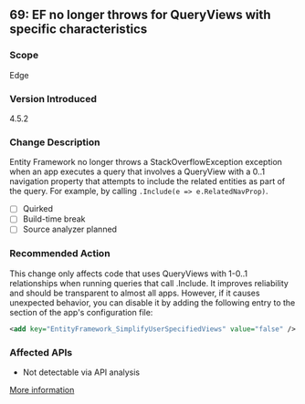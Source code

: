## 69: EF no longer throws for QueryViews with specific characteristics

### Scope
Edge

### Version Introduced
4.5.2

### Change Description
Entity Framework no longer throws a StackOverflowException exception when an app executes a query that involves a QueryView with a 0..1 navigation property that attempts to include the related entities as part of the query. For example, by calling `.Include(e => e.RelatedNavProp)`. 

- [ ] Quirked
- [ ] Build-time break
- [ ] Source analyzer planned

### Recommended Action
This change only affects code that uses QueryViews with 1-0..1 relationships when running queries that call .Include. It improves reliability and should be transparent to almost all apps. However, if it causes unexpected behavior, you can disable it by adding the following entry to the <appSettings> section of the app's configuration file: 

```xml
<add key="EntityFramework_SimplifyUserSpecifiedViews" value="false" /> 
```

### Affected APIs
* Not detectable via API analysis

[More information](https://msdn.microsoft.com/en-us/library/dn720774(v=vs.110).aspx)
